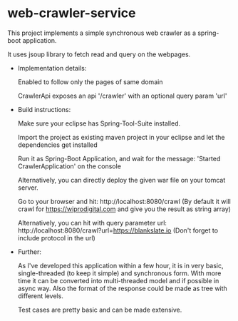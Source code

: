 # web-crawler-service

This project implements a simple synchronous web crawler as a spring-boot application. 

It uses jsoup library to fetch read and query on the webpages. 

* Implementation details: 
	
	Enabled to follow only the pages of same domain
	
	CrawlerApi exposes an api '/crawler' with an optional query param 'url'

* Build instructions: 
	
	Make sure your eclipse has Spring-Tool-Suite installed.
	
	Import the project as existing maven project in your eclipse and let the dependencies get installed
	
	Run it as Spring-Boot Application, and wait for the message: 'Started CrawlerApplication' on the console
	
	Alternatively, you can directly deploy the given war file on your tomcat server.
	
	Go to your browser and hit: http://localhost:8080/crawl (By default it will crawl for https://wiprodigital.com and give you the result as string array)
	
	Alternatively, you can hit with query parameter url: http://localhost:8080/crawl?url=https://blankslate.io (Don't forget to include protocol in the url)

* Further: 
	
	As I've developed this application within a few hour, it is in very basic, single-threaded (to keep it simple) and synchronous form. With more time it can be converted into multi-threaded model and if possible in async way. 
	Also the format of the response could be made as tree with different levels.
	
	Test cases are pretty basic and can be made extensive.
	  
	